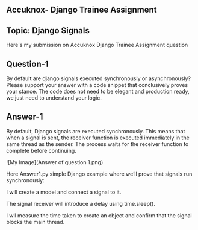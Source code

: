 ## Accuknox- Django Trainee Assignment 
## Topic: Django Signals
Here's my submission on Accuknox Django Trainee Assignment question 
## Question-1
By default are django signals executed synchronously or asynchronously? Please support your answer with a code snippet that conclusively proves your stance. The code does not need to be elegant and production ready, we just need to understand your logic.

## Answer-1
By default, Django signals are executed synchronously. This means that when a signal is sent, the receiver function is executed immediately in the same thread as the sender. The process waits for the receiver function to complete before continuing.

![My Image](Answer of question 1.png)

Here Answer1.py simple Django example where we’ll prove that signals run synchronously:

I will create a model and connect a signal to it.

The signal receiver will introduce a delay using time.sleep().

I wll measure the time taken to create an object and confirm that the signal blocks the main thread.
